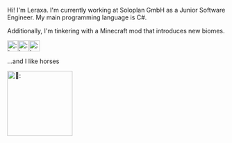 Hi! I'm Leraxa. I'm currently working at Soloplan GmbH
as a Junior Software Engineer. My main programming language is C#.  
  
Additionally, I'm tinkering with a Minecraft mod that introduces new biomes.

<img src="https://github.com/Leraxa/Leraxa/assets/134810929/b8bd8a15-2f43-462a-932d-2ba84029cb46" alt=":heart:" width="25"/><img src="https://github.com/Leraxa/Leraxa/assets/134810929/b8bd8a15-2f43-462a-932d-2ba84029cb46" alt=":heart:" width="25"/><img src="https://github.com/Leraxa/Leraxa/assets/134810929/b8bd8a15-2f43-462a-932d-2ba84029cb46" alt=":heart:" width="25"/>

...and I like horses

<img src="https://media1.tenor.com/m/hFZPT9vXz-wAAAAd/horse-funny-horse.gif" alt="🐴:" width="150"/>
